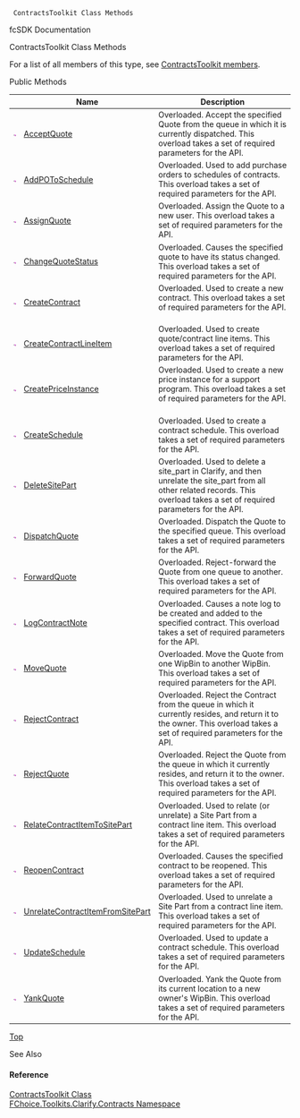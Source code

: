 ﻿     ContractsToolkit Class Methods                                                   

fcSDK Documentation

ContractsToolkit Class Methods

For a list of all members of this type, see [ContractsToolkit members](FChoice.Toolkits.Clarify~FChoice.Toolkits.Clarify.Contracts.ContractsToolkit_members.md).

Public Methods

|   | Name | Description |
| --- | --- | --- |
| ![Public Method](dotnetimages/publicMethod.png) | [AcceptQuote](FChoice.Toolkits.Clarify~FChoice.Toolkits.Clarify.Contracts.ContractsToolkit~AcceptQuote.md) | Overloaded. Accept the specified Quote from the queue in which it is currently dispatched. This overload takes a set of required parameters for the API.   |
| ![Public Method](dotnetimages/publicMethod.png) | [AddPOToSchedule](FChoice.Toolkits.Clarify~FChoice.Toolkits.Clarify.Contracts.ContractsToolkit~AddPOToSchedule.md) | Overloaded. Used to add purchase orders to schedules of contracts. This overload takes a set of required parameters for the API.   |
| ![Public Method](dotnetimages/publicMethod.png) | [AssignQuote](FChoice.Toolkits.Clarify~FChoice.Toolkits.Clarify.Contracts.ContractsToolkit~AssignQuote.md) | Overloaded. Assign the Quote to a new user. This overload takes a set of required parameters for the API.   |
| ![Public Method](dotnetimages/publicMethod.png) | [ChangeQuoteStatus](FChoice.Toolkits.Clarify~FChoice.Toolkits.Clarify.Contracts.ContractsToolkit~ChangeQuoteStatus.md) | Overloaded. Causes the specified quote to have its status changed. This overload takes a set of required parameters for the API.   |
| ![Public Method](dotnetimages/publicMethod.png) | [CreateContract](FChoice.Toolkits.Clarify~FChoice.Toolkits.Clarify.Contracts.ContractsToolkit~CreateContract.md) | Overloaded. Used to create a new contract. This overload takes a set of required parameters for the API.   |
| ![Public Method](dotnetimages/publicMethod.png) | [CreateContractLineItem](FChoice.Toolkits.Clarify~FChoice.Toolkits.Clarify.Contracts.ContractsToolkit~CreateContractLineItem.md) | Overloaded. Used to create quote/contract line items. This overload takes a set of required parameters for the API.   |
| ![Public Method](dotnetimages/publicMethod.png) | [CreatePriceInstance](FChoice.Toolkits.Clarify~FChoice.Toolkits.Clarify.Contracts.ContractsToolkit~CreatePriceInstance.md) | Overloaded. Used to create a new price instance for a support program. This overload takes a set of required parameters for the API.   |
| ![Public Method](dotnetimages/publicMethod.png) | [CreateSchedule](FChoice.Toolkits.Clarify~FChoice.Toolkits.Clarify.Contracts.ContractsToolkit~CreateSchedule.md) | Overloaded. Used to create a contract schedule. This overload takes a set of required parameters for the API.   |
| ![Public Method](dotnetimages/publicMethod.png) | [DeleteSitePart](FChoice.Toolkits.Clarify~FChoice.Toolkits.Clarify.Contracts.ContractsToolkit~DeleteSitePart.md) | Overloaded. Used to delete a site_part in Clarify, and then unrelate the site_part from all other related records. This overload takes a set of required parameters for the API.   |
| ![Public Method](dotnetimages/publicMethod.png) | [DispatchQuote](FChoice.Toolkits.Clarify~FChoice.Toolkits.Clarify.Contracts.ContractsToolkit~DispatchQuote.md) | Overloaded. Dispatch the Quote to the specified queue. This overload takes a set of required parameters for the API.   |
| ![Public Method](dotnetimages/publicMethod.png) | [ForwardQuote](FChoice.Toolkits.Clarify~FChoice.Toolkits.Clarify.Contracts.ContractsToolkit~ForwardQuote.md) | Overloaded. Reject-forward the Quote from one queue to another. This overload takes a set of required parameters for the API.   |
| ![Public Method](dotnetimages/publicMethod.png) | [LogContractNote](FChoice.Toolkits.Clarify~FChoice.Toolkits.Clarify.Contracts.ContractsToolkit~LogContractNote.md) | Overloaded. Causes a note log to be created and added to the specified contract. This overload takes a set of required parameters for the API.   |
| ![Public Method](dotnetimages/publicMethod.png) | [MoveQuote](FChoice.Toolkits.Clarify~FChoice.Toolkits.Clarify.Contracts.ContractsToolkit~MoveQuote.md) | Overloaded. Move the Quote from one WipBin to another WipBin. This overload takes a set of required parameters for the API.   |
| ![Public Method](dotnetimages/publicMethod.png) | [RejectContract](FChoice.Toolkits.Clarify~FChoice.Toolkits.Clarify.Contracts.ContractsToolkit~RejectContract.md) | Overloaded. Reject the Contract from the queue in which it currently resides, and return it to the owner. This overload takes a set of required parameters for the API.   |
| ![Public Method](dotnetimages/publicMethod.png) | [RejectQuote](FChoice.Toolkits.Clarify~FChoice.Toolkits.Clarify.Contracts.ContractsToolkit~RejectQuote.md) | Overloaded. Reject the Quote from the queue in which it currently resides, and return it to the owner. This overload takes a set of required parameters for the API.   |
| ![Public Method](dotnetimages/publicMethod.png) | [RelateContractItemToSitePart](FChoice.Toolkits.Clarify~FChoice.Toolkits.Clarify.Contracts.ContractsToolkit~RelateContractItemToSitePart.md) | Overloaded. Used to relate (or unrelate) a Site Part from a contract line item. This overload takes a set of required parameters for the API.   |
| ![Public Method](dotnetimages/publicMethod.png) | [ReopenContract](FChoice.Toolkits.Clarify~FChoice.Toolkits.Clarify.Contracts.ContractsToolkit~ReopenContract.md) | Overloaded. Causes the specified contract to be reopened. This overload takes a set of required parameters for the API.   |
| ![Public Method](dotnetimages/publicMethod.png) | [UnrelateContractItemFromSitePart](FChoice.Toolkits.Clarify~FChoice.Toolkits.Clarify.Contracts.ContractsToolkit~UnrelateContractItemFromSitePart.md) | Overloaded. Used to unrelate a Site Part from a contract line item. This overload takes a set of required parameters for the API.   |
| ![Public Method](dotnetimages/publicMethod.png) | [UpdateSchedule](FChoice.Toolkits.Clarify~FChoice.Toolkits.Clarify.Contracts.ContractsToolkit~UpdateSchedule.md) | Overloaded. Used to update a contract schedule. This overload takes a set of required parameters for the API.   |
| ![Public Method](dotnetimages/publicMethod.png) | [YankQuote](FChoice.Toolkits.Clarify~FChoice.Toolkits.Clarify.Contracts.ContractsToolkit~YankQuote.md) | Overloaded. Yank the Quote from its current location to a new owner's WipBin. This overload takes a set of required parameters for the API.   |

[Top](#top)

See Also

#### Reference

[ContractsToolkit Class](FChoice.Toolkits.Clarify~FChoice.Toolkits.Clarify.Contracts.ContractsToolkit.md)  
[FChoice.Toolkits.Clarify.Contracts Namespace](FChoice.Toolkits.Clarify~FChoice.Toolkits.Clarify.Contracts_namespace.md)